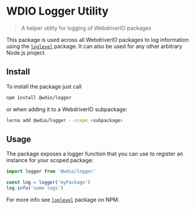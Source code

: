WDIO Logger Utility
===================

> A helper utility for logging of WebdriverIO packages

This package is used across all WebdriverIO packages to log information using the [`loglevel`](https://www.npmjs.com/package/loglevel) package. It can also be used for any other arbitrary Node.js project.

## Install

To install the package just call

```sh
npm install @wdio/logger
```

or when adding it to a WebdriverIO subpackage:

```sh
lerna add @wdio/logger --scope <subpackage>
```

## Usage

The package exposes a logger function that you can use to register an instance for your scoped package:

```js
import logger from '@wdio/logger'

const log = logger('myPackage')
log.info('some logs')
```

For more info see [`loglevel`](https://www.npmjs.com/package/loglevel) package on NPM.
